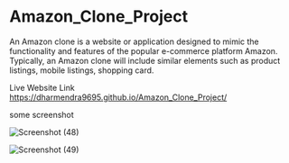 # Amazon_Clone_Project
An Amazon clone is a website or application designed to mimic the functionality and features of the popular e-commerce platform Amazon. Typically, an Amazon clone will include similar elements such as product listings, mobile listings, shopping card.

Live Website Link https://dharmendra9695.github.io/Amazon_Clone_Project/


some screenshot 

![Screenshot (48)](https://github.com/Dharmendra9695/Amazon_Clone_Project/assets/132385740/6b0ea6c7-2693-4e6e-9b9f-494433fe4ec6)

![Screenshot (49)](https://github.com/Dharmendra9695/Amazon_Clone_Project/assets/132385740/6cf34540-efc0-44c0-a6b4-3f8d02bb5db5)
